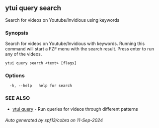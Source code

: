 ## ytui query search

Search for videos on Youtube/Invidious using keywords

### Synopsis


Search for videos on Youtube/Invidious with keywords.
Running this command will start a FZF menu with the search result.
Press enter to run any of the videos.

```
ytui query search <text> [flags]
```

### Options

```
  -h, --help   help for search
```

### SEE ALSO

* [ytui query](ytui_query.md)	 - Run queries for videos through different patterns

###### Auto generated by spf13/cobra on 11-Sep-2024
